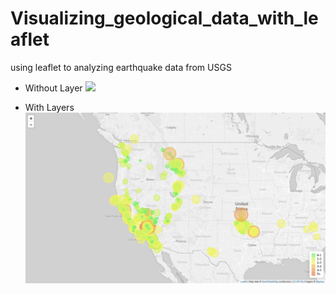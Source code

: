 # Visualizing_geological_data_with_leaflet
using leaflet to analyzing earthquake data from USGS

* Without Layer
![](images/withLayer.png)

* With Layers
![](images/withoutLayer.png)
